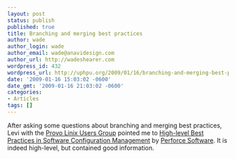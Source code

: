 ```yaml
---
layout: post
status: publish
published: true
title: Branching and merging best practices
author: wade
author_login: wade
author_email: wade@anavidesign.com
author_url: http://wadeshearer.com
wordpress_id: 432
wordpress_url: http://uphpu.org/2009/01/16/branching-and-merging-best-practices/
date: '2009-01-16 15:03:02 -0600'
date_gmt: '2009-01-16 21:03:02 -0600'
categories:
- Articles
tags: []
---
```

<p>After asking some questions about branching and merging best practices, Levi with the <a href="http://plug.org/">Provo Linix Users Group</a> pointed me to <a href="http://www.perforce.com/perforce/bestpractices.html">High-level Best Practices in Software Configuration Management</a> by <a href="http://www.perforce.com">Perforce Software</a>. It is indeed high-level, but contained good information.</p>
